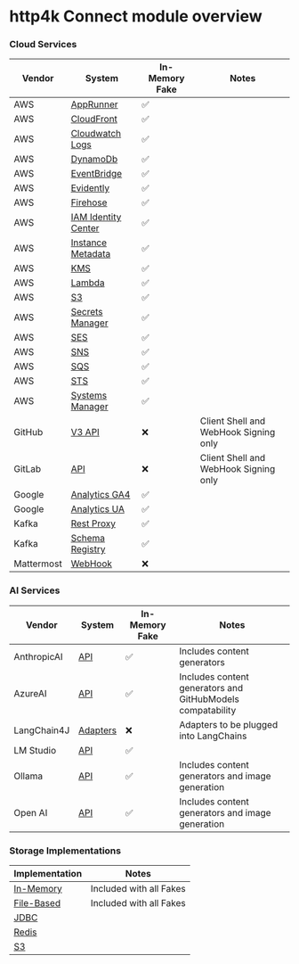 # http4k Connect module overview

### Cloud Services

| Vendor     | System                                            | In-Memory Fake | Notes                                 |
|------------|---------------------------------------------------|----------------|---------------------------------------|
| AWS        | [AppRunner](./amazon/apprunner)                   | ✅              |                                       |
| AWS        | [CloudFront](./amazon/cloudfront)                 | ✅              |                                       |
| AWS        | [Cloudwatch Logs](./amazon/cloudwatchlogs)        | ✅              |                                       |
| AWS        | [DynamoDb](./amazon/dynamodb)                     | ✅              |                                       |
| AWS        | [EventBridge](./amazon/eventbridge)               | ✅              |                                       |
| AWS        | [Evidently](./amazon/evidently)                   | ✅              |                                       |
| AWS        | [Firehose](./amazon/firehose)                     | ✅              |                                       |
| AWS        | [IAM Identity Center](./amazon/iamidentitycenter) | ✅              |                                       |
| AWS        | [Instance Metadata](./amazon/instancemetadata)    | ✅              |                                       |
| AWS        | [KMS](./amazon/kms)                               | ✅              |                                       |
| AWS        | [Lambda](./amazon/lambda)                         | ✅              |                                       |
| AWS        | [S3](./amazon/s3)                                 | ✅              |                                       |
| AWS        | [Secrets Manager](./amazon/secretsmanager)        | ✅              |                                       |
| AWS        | [SES](./amazon/ses)                               | ✅              |                                       |
| AWS        | [SNS](./amazon/sns)                               | ✅              |                                       |
| AWS        | [SQS](./amazon/sqs)                               | ✅              |                                       |
| AWS        | [STS](./amazon/sts)                               | ✅              |                                       |
| AWS        | [Systems Manager](./amazon/systemsmanager)        | ✅              |                                       |
| GitHub     | [V3 API](./github)                                | ❌              | Client Shell and WebHook Signing only |
| GitLab     | [API](./gitlab)                                   | ❌              | Client Shell and WebHook Signing only |
| Google     | [Analytics GA4](./google/analytics-ga4)           | ✅              |                                       |
| Google     | [Analytics UA](./google/analytics-ua)             | ✅              |                                       |
| Kafka      | [Rest Proxy](./kafka/rest)                        | ✅              |                                       |
| Kafka      | [Schema Registry](./kafka/schemaregistry)         | ✅              |                                       |
| Mattermost | [WebHook](./mattermost)                           | ❌              |                                       |

### AI Services

| Vendor      | System                  | In-Memory Fake | Notes                                                      |
|-------------|-------------------------|----------------|------------------------------------------------------------|
| AnthropicAI | [API](./anthropic)      | ✅              | Includes content generators                                |
| AzureAI     | [API](./azure)          | ✅              | Includes content generators and GitHubModels compatability |
| LangChain4J | [Adapters](./langchain) | ❌              | Adapters to be plugged into LangChains                     |
| LM Studio   | [API](./lmstudio)       | ✅              |                                                            |
| Ollama      | [API](./ollama)         | ✅              | Includes content generators and image generation           |
| Open AI     | [API](./openai)         | ✅              | Includes content generators and image generation           |

### Storage Implementations

| Implementation               | Notes                   |
|------------------------------|-------------------------|
| [In-Memory](./storage/core)  | Included with all Fakes |
| [File-Based](./storage/core) | Included with all Fakes |
| [JDBC](./storage/jdbc)       |                         |
| [Redis](./storage/redis)     |                         |
| [S3](./storage/s3)           |                         |
